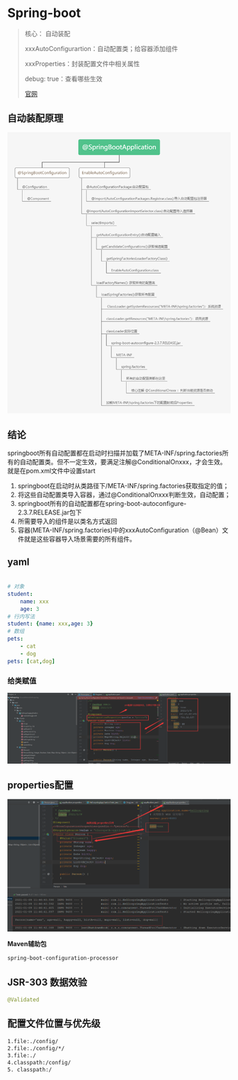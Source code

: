 # Spring-boot

> 核心： 自动装配
>
> xxxAutoConfigurartion：自动配置类；给容器添加组件
>
> xxxProperties：封装配置文件中相关属性
>
> debug: true：查看哪些生效
>
> [官网](https://docs.spring.io/spring-boot/docs/2.3.7.RELEASE/reference/htmlsingle/)

## 自动装配原理

![@SpringBootApplication](spring-boot-.assets/@SpringBootApplication.png)

## 结论

​	springboot所有自动配置都在启动时扫描并加载了META-INF/spring.factories所有的自动配置类。但不一定生效，要满足注解@ConditionalOnxxx，才会生效。就是在pom.xml文件中设置start

1. springboot在启动时从类路径下/META-INF/spring.factories获取指定的值；
2. 将这些自动配置类导入容器，通过@ConditionalOnxxx判断生效，自动配置；
3. springboot所有的自动配置都在spring-boot-autoconfigure-2.3.7.RELEASE.jar包下
4. 所需要导入的组件是以类名方式返回
5. 容器(META-INF/spring.factories)中的xxxAutoConfiguration（@Bean）文件就是这些容器导入场景需要的所有组件。

## yaml

```yaml

# 对象
student:
	name: xxx
	age: 3
# 行内写法
student: {name: xxx,age: 3}
# 数组
pets:
	- cat
	- dog
pets: [cat,dog]
```

### 给类赋值

![aaa](spring-boot-.assets/aaa.png)

## properties配置

![bbbb](spring-boot-.assets/bbbb.png)

**Maven辅助包**

```xml
spring-boot-configuration-processor
```



##  JSR-303 数据效验

```java
@Validated
```

## 配置文件位置与优先级

```
1.file:./config/
2.file:./config/*/
3.file:./
4.classpath:/config/
5. classpath:/
```

